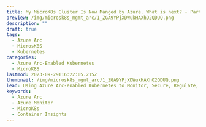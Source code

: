 ```yaml
---
title: My MicroK8s Cluster Is Now Manged by Azure. What is next? - Part II - Monitoring
preview: /img/microsk8s_mgmt_arc/1_ZGA9YPjXDWukHAXhO2QDUQ.png
description: ""
draft: true
tags:
  - Azure Arc
  - MicrosK8S
  - Kubernetes
categories:
  - Azure Arc-Enabled Kubernetes
  - MicroK8S
lastmod: 2023-09-29T16:22:05.215Z
thumbnail: /img/microsk8s_mgmt_arc/1_ZGA9YPjXDWukHAXhO2QDUQ.png
lead: Using Azure Arc-enabled Kubernetes to Monitor, Secure, Regulate, Deploy and more
keywords:
  - Azure Arc
  - Azure Monitor
  - MicroK8s
  - Container Insights
---
```

